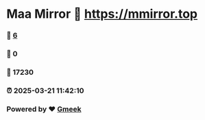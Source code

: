 # Maa Mirror :link: https://mmirror.top 
### :page_facing_up: [6](https://mmirror.top/tag.html) 
### :speech_balloon: 0 
### :hibiscus: 17230 
### :alarm_clock: 2025-03-21 11:42:10 
### Powered by :heart: [Gmeek](https://github.com/Meekdai/Gmeek)
